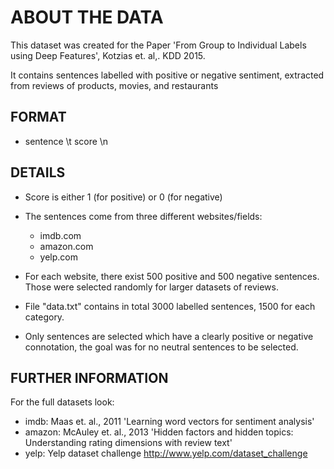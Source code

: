 # ABOUT THE DATA

This dataset was created for the Paper 'From Group to Individual Labels using Deep Features', Kotzias et. al,. KDD 2015.

It contains sentences labelled with positive or negative sentiment, extracted from reviews of products, movies, and restaurants

## FORMAT

* sentence \t score \n

## DETAILS

* Score is either 1 (for positive) or 0 (for negative)	
* The sentences come from three different websites/fields:

    * imdb.com
    * amazon.com
    * yelp.com

* For each website, there exist 500 positive and 500 negative sentences. Those were selected randomly for larger datasets of reviews.
* File "data.txt" contains in total 3000 labelled sentences, 1500 for each category.
* Only sentences are selected which have a clearly positive or negative connotation, the goal was for no neutral sentences to be selected.

## FURTHER INFORMATION

For the full datasets look:

* imdb: Maas et. al., 2011 'Learning word vectors for sentiment analysis'
* amazon: McAuley et. al., 2013 'Hidden factors and hidden topics: Understanding rating dimensions with review text'
* yelp: Yelp dataset challenge http://www.yelp.com/dataset_challenge
